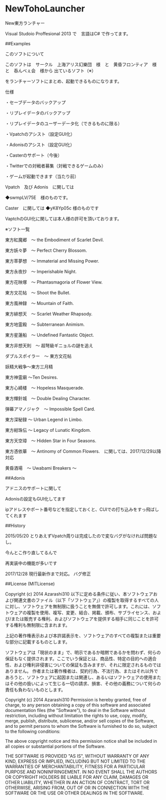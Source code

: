 NewTohoLauncher
===============

New東方ランチャー

Visual Studoio Proffesional 2013 で　言語はC# で作ってます。

##Examples

このソフトについて

このソフトは　サークル　上海アリス幻樂団　様　と　黄昏フロンティア　様　と　呑んべぇ会　様から
出ているソフト（※）

をランチャーソフトにまとめ、起動できるものになります。

仕様

・セーブデータのバックアップ

・リプレイデータのバックアップ

・リプレイデータのユーザーデータ化（できるものに限る）

・Vpatchのアシスト（設定GUI化）

・Adonisのアシスト（設定GUI化）

・Casterのサポート（今後）

・Twitterでの対戦者募集（対戦できるゲームのみ）

・ゲームが起動できます（当たり前）

Vpatch　及び Adonis　に関しては

◆swmpLV/75E　様のものです。

Caster　に関しては
◆yK8Yp05c   様のものです

VaptchのGUI化に関しては本人様の許可を頂いております。

※ソフト一覧

東方紅魔郷　～ the Embodiment of Scarlet Devil.

東方妖々夢　～ Perfect Cherry Blossom.

東方萃夢想　～ Immaterial and Missing Power.

東方永夜抄　～ Imperishable Night.

東方花映塚　～ Phantasmagoria of Flower View.

東方文花帖　～ Shoot the Bullet.

東方風神録　～ Mountain of Faith.

東方緋想天　～ Scarlet Weather Rhapsody.

東方地霊殿　～ Subterranean Animism.

東方星蓮船　～ Undefined Fantastic Object.

東方非想天則　～ 超弩級ギニョルの謎を追え

ダブルスポイラー　～ 東方文花帖

妖精大戦争～東方三月精

東方神霊廟 ～Ten Desires.

東方心綺楼　～ Hopeless Masquerade.

東方輝針城　～ Double Dealing Character.

弾幕アマノジャク　～ Impossible Spell Card.

東方深秘録 ～ Urban Legend in Limbo.

東方紺珠伝 ～ Legacy of Lunatic Kingdom.

東方天空璋　～ Hidden Star in Four Seasons.

東方憑依華　～ Antinomy of Common Flowers.　に関しては、2017/12/29以降対応

黄昏酒場　～ Uwabami Breakers ～

##Adonis

アドニスのサポートに関して

Adonisの設定もGUI化してます

ipアドレスやポート番号などを指定しておくと、CUIでの打ち込みをすっ飛ばしてくれます


##History

2015/05/20
とりあえずVpatch周りは完成したので変なバグがなければ問題なし。

今んとこ作り直してるんで

再実装中の機能が多いです

2017/12/28
現行最新作まで対応。
バグ修正

##License (MITLicense)

Copyright (c) 2014 Azarashi310
以下に定める条件に従い、本ソフトウェアおよび関連文書のファイル（以下「ソフトウェア」）の複製を取得するすべての人に対し、ソフトウェアを無制限に扱うことを無償で許可します。これには、ソフトウェアの複製を使用、複写、変更、結合、掲載、頒布、サブライセンス、および/または販売する権利、およびソフトウェアを提供する相手に同じことを許可する権利も無制限に含まれます。

上記の著作権表示および本許諾表示を、ソフトウェアのすべての複製または重要な部分に記載するものとします。

ソフトウェアは「現状のまま」で、明示であるか暗黙であるかを問わず、何らの保証もなく提供されます。ここでいう保証とは、商品性、特定の目的への適合性、および権利非侵害についての保証も含みますが、それに限定されるものではありません。 作者または著作権者は、契約行為、不法行為、またはそれ以外であろうと、ソフトウェアに起因または関連し、あるいはソフトウェアの使用またはその他の扱いによって生じる一切の請求、損害、その他の義務について何らの責任も負わないものとします。

Copyright (c) 2014 Azarashi310
Permission is hereby granted, free of charge, to any person obtaining a copy of this software and associated documentation files (the "Software"), to deal in the Software without restriction, including without limitation the rights to use, copy, modify, merge, publish, distribute, sublicense, and/or sell copies of the Software, and to permit persons to whom the Software is furnished to do so, subject to the following conditions:

The above copyright notice and this permission notice shall be included in all copies or substantial portions of the Software.

THE SOFTWARE IS PROVIDED "AS IS", WITHOUT WARRANTY OF ANY KIND, EXPRESS OR IMPLIED, INCLUDING BUT NOT LIMITED TO THE WARRANTIES OF MERCHANTABILITY, FITNESS FOR A PARTICULAR PURPOSE AND NONINFRINGEMENT. IN NO EVENT SHALL THE AUTHORS OR COPYRIGHT HOLDERS BE LIABLE FOR ANY CLAIM, DAMAGES OR OTHER LIABILITY, WHETHER IN AN ACTION OF CONTRACT, TORT OR OTHERWISE, ARISING FROM, OUT OF OR IN CONNECTION WITH THE SOFTWARE OR THE USE OR OTHER DEALINGS IN THE SOFTWARE.
